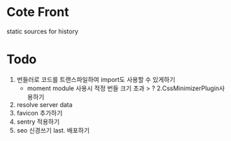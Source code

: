 # Cote Front

static sources for history


# Todo
1. 번들러로 코드를 트랜스파일하여 import도 사용할 수 있게하기
    - moment module 사용시 적정 번들 크기 초과 > ?
2.CssMinimizerPlugin사용하기
3. resolve server data
4. favicon 추가하기
5. sentry 적용하기
6. seo 신경쓰기
last. 배포하기
